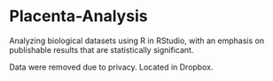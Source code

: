 # Placenta-Analysis

Analyzing biological datasets using R in RStudio, with an emphasis on publishable results that are statistically significant. 

Data were removed due to privacy. Located in Dropbox.
